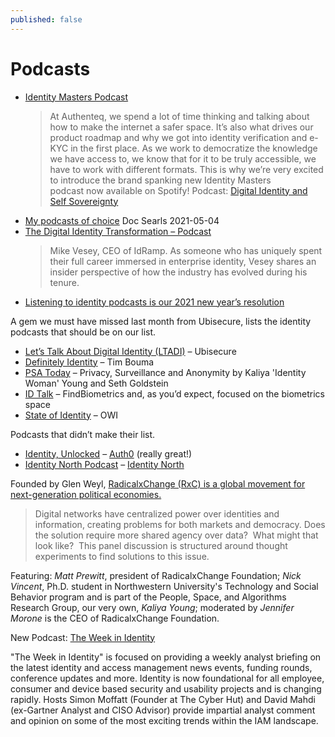 ```yaml
---
published: false
---
```


# Podcasts
* [Identity Masters Podcast](https://open.spotify.com/show/0NmFDoGu9zq3r1nmgjwkhQ)
  > At Authenteq, we spend a lot of time thinking and talking about how to make the internet a safer space. It’s also what drives our product roadmap and why we got into identity verification and e-KYC in the first place. As we work to democratize the knowledge we have access to, we know that for it to be truly accessible, we have to work with different formats. This is why we’re very excited to introduce the brand spanking new Identity Masters podcast now available on Spotify!
Podcast: [Digital Identity and Self Sovereignty](https://www.traceyfollows.com/tag/podcast/) 
* [My podcasts of choice](https://blogs.harvard.edu/doc/2021/05/04/podcasts/) Doc Searls 2021-05-04
* [The Digital Identity Transformation – Podcast](https://idramp.com/the-digital-identity-transformation-podcast/)
  > Mike Vesey, CEO of IdRamp. As someone who has uniquely spent their full career immersed in enterprise identity, Vesey shares an insider perspective of how the industry has evolved during his tenure.
* [Listening to identity podcasts is our 2021 new year’s resolution](https://www.ubisecure.com/education/why-listen-to-identity-podcasts/)

A gem we must have missed last month from Ubisecure, lists the identity podcasts that should be on our list.

- [Let’s Talk About Digital Identity (LTADI)](https://www.ubisecure.com/lets-talk-about-digital-identity-podcast/) – Ubisecure
- [Definitely Identity](https://podcasts.apple.com/ca/podcast/definitely-identity/id1496565155) – Tim Bouma
- [PSA Today](https://open.spotify.com/show/0lkmZrdHMIJrkIEqT13SJQ) – Privacy, Surveillance and Anonymity by Kaliya 'Identity Woman' Young and Seth Goldstein
- [ID Talk](https://findbiometrics.com/topics/id-talk-podcast/) – FindBiometrics and, as you’d expect, focused on the biometrics space
- [State of Identity](https://oneworldidentity.com/podcast-main/) – OWI

Podcasts that didn’t make their list.

- [Identity, Unlocked](http://identityunlocked.auth0.com/) – [Auth0](https://auth0.com/) (really great!)
- [Identity North Podcast](https://podcasts.apple.com/ca/podcast/identity-north-podcast/id1450122415) – [Identity North](https://www.identitynorth.ca/)

Founded by Glen Weyl, [RadicalxChange (RxC) is a global movement for next-generation political economies.](https://www.radicalxchange.org/about/)
  > Digital networks have centralized power over identities and information, creating problems for both markets and democracy. Does the solution require more shared agency over data?  What might that look like?  This panel discussion is structured around thought experiments to find solutions to this issue.

Featuring: *Matt Prewitt*, president of RadicalxChange Foundation; *Nick Vincent*, Ph.D. student in Northwestern University's Technology and Social Behavior program and is part of the People, Space, and Algorithms Research Group, our very own, *Kaliya Young*; moderated by *Jennifer Morone* is the CEO of RadicalxChange Foundation.


New Podcast: [The Week in Identity](https://anchor.fm/the-cyber-hut/)

"The Week in Identity" is focused on providing a weekly analyst briefing on the latest identity and access management news events, funding rounds, conference updates and more. Identity is now foundational for all employee, consumer and device based security and usability projects and is changing rapidly. Hosts Simon Moffatt (Founder at The Cyber Hut) and David Mahdi (ex-Gartner Analyst and CISO Advisor) provide impartial analyst comment and opinion on some of the most exciting trends within the IAM landscape.
